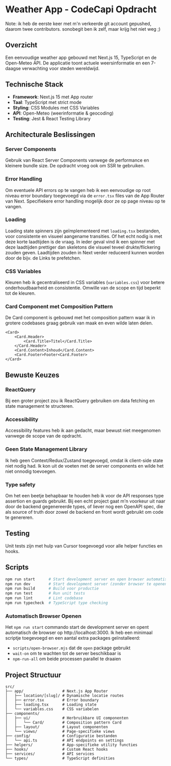 # Weather App - CodeCapi Opdracht

Note: ik heb de eerste keer met m'n verkeerde git account gepushed, daarom twee contributors. sonobegit ben ik zelf, maar krijg het niet weg ;)

## Overzicht

Een eenvoudige weather app gebouwd met Next.js 15, TypeScript en de Open-Meteo API. De applicatie toont actuele weersinformatie en een 7-daagse verwachting voor steden wereldwijd.

## Technische Stack

- **Framework**: Next.js 15 met App router
- **Taal**: TypeScript met strict mode
- **Styling**: CSS Modules met CSS Variables
- **API**: Open-Meteo (weerinformatie & geocoding)
- **Testing**: Jest & React Testing Library

## Architecturale Beslissingen

### Server Components

Gebruik van React Server Components vanwege de performance en kleinere bundle size. De opdracht vroeg ook om SSR te gebruiken.

### Error Handling

Om eventuele API errors op te vangen heb ik een eenvoudige op root niveau error boundary toegevoegd via de `error.tsx` files van de App Router van Next. Specifiekere error handling mogelijk door ze op page niveau op te vangen.

### Loading

Loading state spinners zijn geïmplementeerd met `loading.tsx` bestanden, voor consistente en visueel aangename transities. Of het echt nodig is met deze korte laadtijden is de vraag. In ieder geval vind ik een spinner met deze laadtijden prettiger dan skeletons die visueel teveel drukte/flickering zouden geven. Laadtijden zouden in Next verder reduceerd kunnen worden door de bijv. de Links te prefetchen.

### CSS Variables

Kleuren heb ik gecentraliseerd in CSS variables (`variables.css`) voor betere onderhoudbaarheid en consistentie. Omwille van de scope en tijd beperkt tot de kleuren.

### Card Component met Composition Pattern

De Card component is gebouwd met het composition pattern waar ik in grotere codebases graag gebruik van maak en even wilde laten delen.

```tsx
<Card>
    <Card.Header>
        <Card.Title>Titel</Card.Title>
    </Card.Header>
    <Card.Content>Inhoud</Card.Content>
    <Card.Footer>Footer<Card.Footer>
</Card>
```

## Bewuste Keuzes

### ReactQuery

Bij een groter project zou ik ReactQuery gebruiken om data fetching en state management te structeren.

### Accessibility

Accessibility features heb ik aan gedacht, maar bewust niet meegenomen vanwege de scope van de opdracht.

### Geen State Management Library

Ik heb geen Context/Redux/Zustand toegevoegd, omdat ik client-side state niet nodig had. Ik kon uit de voeten met de server components en wilde het niet onnodig toevoegen.

### Type safety

Om het een beetje behapbaar te houden heb ik voor de API responses type assertion en guards gebruikt. Bij een echt project gaat m'n voorkeur uit naar door de backend gegenereerde types, of liever nog een OpenAPI spec, die als source of truth door zowel de backend en front wordt gebruikt om code te genereren.

## Testing

Unit tests zijn met hulp van Cursor toegevoegd voor alle helper functies en hooks.

## Scripts

```bash
npm run start      # Start development server en open browser automatisch
npm run dev        # Start development server (zonder browser te openen)
npm run build      # Build voor productie
npm run test       # Run unit tests
npm run lint       # Lint codebase
npm run typecheck  # TypeScript type checking
```

### Automatisch Browser Openen

Het `npm run start` commando start de development server en opent automatisch de browser op http://localhost:3000. Ik heb een minimaal scriptje toegevoegd en een aantal extra packages geïnstalleerd:

- `scripts/open-browser.mjs` dat de `open` package gebruikt
- `wait-on` om te wachten tot de server beschikbaar is
- `npm-run-all` om beide processen parallel te draaien

## Project Structuur

```
src/
├── app/                 # Next.js App Router
│   ├── location/[slug]/ # Dynamische locatie routes
│   ├── error.tsx        # Error boundary
│   ├── loading.tsx      # Loading state
│   └── variables.css    # CSS variabelen
├── components/
│   ├── ui/              # Herbruikbare UI componenten
│   │   └── Card/        # Composition pattern Card
│   ├── layout/          # Layout componenten
│   └── views/           # Page-specifieke views
├── config/              # Configuratie bestanden
│   └── api.ts           # API endpoints en settings
├── helpers/             # App-specifieke utility functies
├── hooks/               # Custom React hooks
├── services/            # API services
└── types/               # TypeScript definities
```
